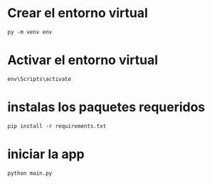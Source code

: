 # Crear el entorno virtual
    py -m venv env
    
# Activar el entorno virtual
    env\Scripts\activate

# instalas los paquetes requeridos
    pip install -r requirements.txt

# iniciar la app
    python main.py


    